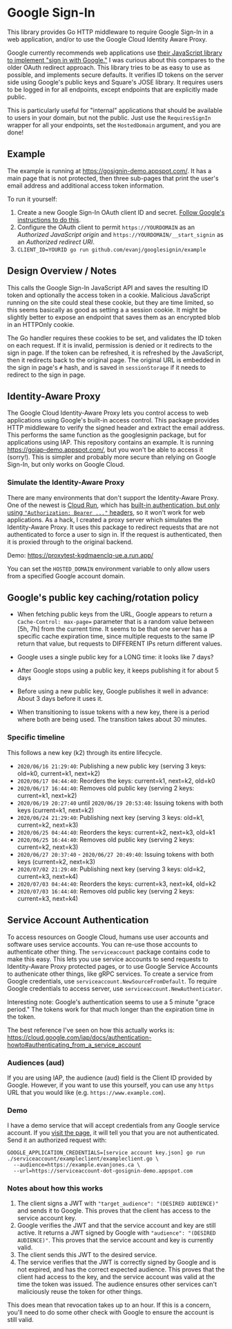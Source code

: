 # Google Sign-In

This library provides Go HTTP middleware to require Google Sign-In in a web application, and/or to use the Google Cloud Identity Aware Proxy.

Google currently recommends web applications use [their JavaScript library to implement "sign in with Google."](https://developers.google.com/identity/sign-in/web/) I was curious about this compares to the older OAuth redirect approach. This library tries to be as easy to use as possible, and implements secure defaults. It verifies ID tokens on the server side using Google's public keys and Square's JOSE library. It requires users to be logged in for all endpoints, except endpoints that are explicitly made public.

This is particularly useful for "internal" applications that should be available to users in your domain, but not the public. Just use the `RequiresSignIn` wrapper for all your endpoints, set the `HostedDomain` argument, and you are done!


## Example

The example is running at https://gosignin-demo.appspot.com/. It has a main page that is not protected, then three sub-pages that print the user's email address and additional access token information.

To run it yourself:

1. Create a new Google Sign-In OAuth client ID and secret. [Follow Google's instructions to do this](https://developers.google.com/identity/sign-in/web/sign-in#before_you_begin).
2. Configure the OAuth client to permit `https://YOURDOMAIN` as an *Authorized JavaScript origin* and `https://YOURDOMAIN/__start_signin` as an *Authorized redirect URI*.
3. `CLIENT_ID=YOURID go run github.com/evanj/googlesignin/example`


## Design Overview / Notes

This calls the Google Sign-In JavaScript API and saves the resulting ID token and optionally the access token in a cookie. Malicious JavaScript running on the site could steal these cookie, but they are time limited, so this seems basically as good as setting a a session cookie. It might be slightly better to expose an endpoint that saves them as an encrypted blob in an HTTPOnly cookie.

The Go handler requires these cookies to be set, and validates the ID token on each request. If it is invalid, permission is denied or it redirects to the sign in page. If the token can be refreshed, it is refreshed by the JavaScript, then it redirects back to the original page. The original URL is embedded in the sign in page's `#` hash, and is saved in `sessionStorage` if it needs to redirect to the sign in page.


## Identity-Aware Proxy

The Google Cloud Identity-Aware Proxy lets you control access to web applications using Google's built-in access control. This package provides HTTP middleware to verify the signed header and extract the email address. This performs the same function as the googlesignin package, but for applications using IAP. This repository contains an example. It is running https://goiap-demo.appspot.com/, but you won't be able to access it (sorry!). This is simpler and probably more secure than relying on Google Sign-In, but only works on Google Cloud.

### Simulate the Identity-Aware Proxy

There are many environments that don't support the Identity-Aware Proxy. One of the newest is [Cloud Run](https://cloud.google.com/run/docs/), which has [built-in authentication, but only using `"Authorization: Bearer ..."` headers](https://cloud.google.com/run/docs/authenticating/end-users), so it won't work for web applications. As a hack, I created a proxy server which simulates the Identity-Aware Proxy. It uses this package to redirect requests that are not authenticated to force a user to sign in. If the request is authenticated, then it is proxied through to the original backend.

Demo: https://proxytest-kgdmaenclq-ue.a.run.app/

You can set the `HOSTED_DOMAIN` environment variable to only allow users from a specified Google account domain.


## Google's public key caching/rotation policy

* When fetching public keys from the URL, Google appears to return a `Cache-Control: max-page=` parameter that is a random value between [5h, 7h] from the current time. It seems to be that one server has a specific cache expiration time, since multiple requests to the same IP return that value, but requests to DIFFERENT IPs return different values.

* Google uses a single public key for a LONG time: it looks like 7 days?

* After Google stops using a public key, it keeps publishing it for about 5 days

* Before using a new public key, Google publishes it well in advance: About 3 days before it uses it.

* When transitioning to issue tokens with a new key, there is a period where both are being used. The transition takes about 30 minutes.

### Specific timeline

This follows a new key (k2) through its entire lifecycle.

* `2020/06/16 21:29:40`: Publishing a new public key (serving 3 keys: old=k0, current=k1, next=k2)
* `2020/06/17 04:44:40`: Reorders the keys: current=k1, next=k2, old=k0
* `2020/06/17 16:44:40`: Removes old public key (serving 2 keys: current=k1, next=k2)
* `2020/06/19 20:27:40` until `2020/06/19 20:53:40`: Issuing tokens with both keys (current=k1, next=k2)
* `2020/06/24 21:29:40`: Publishing next key (serving 3 keys: old=k1, current=k2, next=k3)
* `2020/06/25 04:44:40`: Reorders the keys: current=k2, next=k3, old=k1
* `2020/06/25 16:44:40`: Removes old public key (serving 2 keys: current=k2, next=k3)
* `2020/06/27 20:37:40` - `2020/06/27 20:49:40`: Issuing tokens with both keys (current=k2, next=k3)
* `2020/07/02 21:29:40`: Publishing next key (serving 3 keys: old=k2, current=k3, next=k4)
* `2020/07/03 04:44:40`: Reorders the keys: current=k3, next=k4, old=k2
* `2020/07/03 16:44:40`: Removes old public key (serving 2 keys: current=k3, next=k4)


## Service Account Authentication

To access resources on Google Cloud, humans use user accounts and software uses service accounts. You can re-use those accounts to authenticate other thing. The `serviceaccount` package contains code to make this easy. This lets you use service accounts to send requests to Identity-Aware Proxy protected pages, or to use Google Service Accounts to authenicate other things, like gRPC services. To create a service from Google credentials, use `serviceaccount.NewSourceFromDefault`. To require Google credentials to access server, use `serviceaccount.NewAuthenticator`.

Interesting note: Google's authentication seems to use a 5 minute "grace period." The tokens work for that much longer than the expiration time in the token.

The best reference I've seen on how this actually works is: https://cloud.google.com/iap/docs/authentication-howto#authenticating_from_a_service_account

### Audiences (aud)

If you are using IAP, the audience (aud) field is the Client ID provided by Google. However, if you want to use this yourself, you can use any `https` URL that you would like (e.g. `https://www.example.com`).


### Demo

I have a demo service that will accept credentials from any Google service account. If you [visit the page](https://serviceaccount-dot-gosignin-demo.appspot.com), it will tell you that you are not authenticated. Send it an authorized request with:

```
GOOGLE_APPLICATION_CREDENTIALS=[service account key.json] go run ./serviceaccount/exampleclient/exampleclient.go \
  --audience=https://example.evanjones.ca \
  --url=https://serviceaccount-dot-gosignin-demo.appspot.com
```


### Notes about how this works

1. The client signs a JWT with `"target_audience": "(DESIRED AUDIENCE)"` and sends it to Google. This proves that the client has access to the service account key.
2. Google verifies the JWT and that the service account and key are still active. It returns a JWT signed by Google with `"audience": "(DESIRED AUDIENCE)"`. This proves that the service account and key is currently valid.
3. The client sends this JWT to the desired service.
4. The service verifies that the JWT is correctly signed by Google and is not expired, and has the correct expected audience. This proves that the client had access to the key, and the service account was valid at the time the token was issued. The audience ensures other services can't maliciously reuse the token for other things.

This does mean that revocation takes up to an hour. If this is a concern, you'll need to do some other check with Google to ensure the account is still valid.
